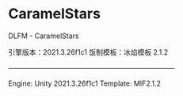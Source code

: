 # CaramelStars
 DLFM - CaramelStars

引擎版本：2021.3.26f1c1
饭制模板：冰焰模板 2.1.2

————————————————————————

Engine: Unity 2021.3.26f1c1
Template: MIF2.1.2
